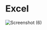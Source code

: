 # Excel
![Screenshot (6)](https://user-images.githubusercontent.com/97064575/183059732-d63fc1b3-f33b-438e-9b5e-31c72c76a399.png)
